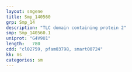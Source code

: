 ```yaml
---
layout: smgene
title: Smp_140560
grp: Smp_14
description: "TLC domain containing protein 2"
smp: Smp_140560.1
uniprot: "G4V9U1"
length:   780
cdd: "cl02759, pfam03798, smart00724"
kk: ns
categories: sm
---
```

